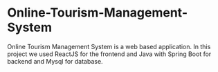# Online-Tourism-Management-System
Online Tourism Management System is a web based application. In this project we used ReactJS for the frontend and Java with Spring Boot for backend and Mysql for database.
